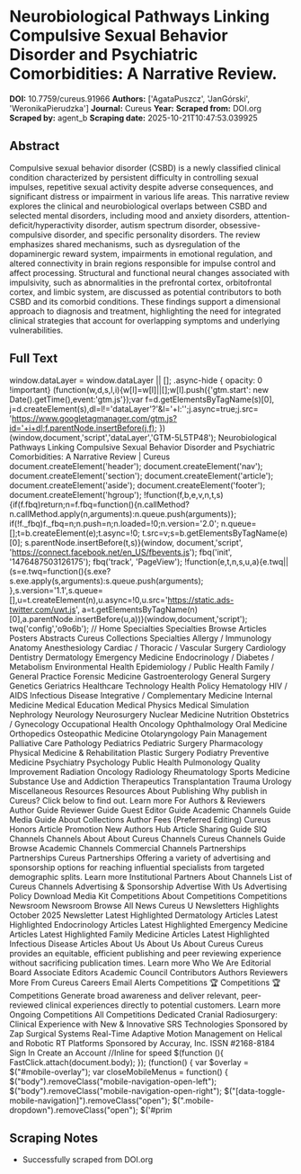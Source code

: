 # Neurobiological Pathways Linking Compulsive Sexual Behavior Disorder and Psychiatric Comorbidities: A Narrative Review.

**DOI:** 10.7759/cureus.91966
**Authors:** ['AgataPuszcz', 'JanGórski', 'WeronikaPierudzka']
**Journal:** Cureus
**Year:** 
**Scraped from:** DOI.org
**Scraped by:** agent_b
**Scraping date:** 2025-10-21T10:47:53.039925

## Abstract

Compulsive sexual behavior disorder (CSBD) is a newly classified clinical condition characterized by persistent difficulty in controlling sexual impulses, repetitive sexual activity despite adverse consequences, and significant distress or impairment in various life areas. This narrative review explores the clinical and neurobiological overlaps between CSBD and selected mental disorders, including mood and anxiety disorders, attention-deficit/hyperactivity disorder, autism spectrum disorder, obsessive-compulsive disorder, and specific personality disorders. The review emphasizes shared mechanisms, such as dysregulation of the dopaminergic reward system, impairments in emotional regulation, and altered connectivity in brain regions responsible for impulse control and affect processing. Structural and functional neural changes associated with impulsivity, such as abnormalities in the prefrontal cortex, orbitofrontal cortex, and limbic system, are discussed as potential contributors to both CSBD and its comorbid conditions. These findings support a dimensional approach to diagnosis and treatment, highlighting the need for integrated clinical strategies that account for overlapping symptoms and underlying vulnerabilities.

## Full Text

window.dataLayer = window.dataLayer || []; .async-hide { opacity: 0 !important} (function(w,d,s,l,i){w[l]=w[l]||[];w[l].push({'gtm.start': new Date().getTime(),event:'gtm.js'});var f=d.getElementsByTagName(s)[0], j=d.createElement(s),dl=l!='dataLayer'?'&l='+l:'';j.async=true;j.src= 'https://www.googletagmanager.com/gtm.js?id='+i+dl;f.parentNode.insertBefore(j,f); })(window,document,'script','dataLayer','GTM-5L5TP48'); Neurobiological Pathways Linking Compulsive Sexual Behavior Disorder and Psychiatric Comorbidities: A Narrative Review | Cureus document.createElement('header'); document.createElement('nav'); document.createElement('section'); document.createElement('article'); document.createElement('aside'); document.createElement('footer'); document.createElement('hgroup'); !function(f,b,e,v,n,t,s) {if(f.fbq)return;n=f.fbq=function(){n.callMethod? n.callMethod.apply(n,arguments):n.queue.push(arguments)}; if(!f._fbq)f._fbq=n;n.push=n;n.loaded=!0;n.version='2.0'; n.queue=[];t=b.createElement(e);t.async=!0; t.src=v;s=b.getElementsByTagName(e)[0]; s.parentNode.insertBefore(t,s)}(window, document,'script', 'https://connect.facebook.net/en_US/fbevents.js'); fbq('init', '1476487503126175'); fbq('track', 'PageView'); !function(e,t,n,s,u,a){e.twq||(s=e.twq=function(){s.exe?s.exe.apply(s,arguments):s.queue.push(arguments); },s.version='1.1',s.queue=[],u=t.createElement(n),u.async=!0,u.src='https://static.ads-twitter.com/uwt.js', a=t.getElementsByTagName(n)[0],a.parentNode.insertBefore(u,a))}(window,document,'script'); twq('config','o9o6b'); // Home Specialties Specialties Browse Articles Posters Abstracts Cureus Collections Specialties Allergy / Immunology Anatomy Anesthesiology Cardiac / Thoracic / Vascular Surgery Cardiology Dentistry Dermatology Emergency Medicine Endocrinology / Diabetes / Metabolism Environmental Health Epidemiology / Public Health Family / General Practice Forensic Medicine Gastroenterology General Surgery Genetics Geriatrics Healthcare Technology Health Policy Hematology HIV / AIDS Infectious Disease Integrative / Complementary Medicine Internal Medicine Medical Education Medical Physics Medical Simulation Nephrology Neurology Neurosurgery Nuclear Medicine Nutrition Obstetrics / Gynecology Occupational Health Oncology Ophthalmology Oral Medicine Orthopedics Osteopathic Medicine Otolaryngology Pain Management Palliative Care Pathology Pediatrics Pediatric Surgery Pharmacology Physical Medicine & Rehabilitation Plastic Surgery Podiatry Preventive Medicine Psychiatry Psychology Public Health Pulmonology Quality Improvement Radiation Oncology Radiology Rheumatology Sports Medicine Substance Use and Addiction Therapeutics Transplantation Trauma Urology Miscellaneous Resources Resources About Publishing Why publish in Cureus? Click below to find out. Learn more For Authors & Reviewers Author Guide Reviewer Guide Guest Editor Guide Academic Channels Guide Media Guide About Collections Author Fees (Preferred Editing) Cureus Honors Article Promotion New Authors Hub Article Sharing Guide SIQ Channels Channels About About Cureus Channels Cureus Channels Guide Browse Academic Channels Commercial Channels Partnerships Partnerships Cureus Partnerships Offering a variety of advertising and sponsorship options for reaching influential specialists from targeted demographic splits. Learn more Institutional Partners About Channels List of Cureus Channels Advertising & Sponsorship Advertise With Us Advertising Policy Download Media Kit Competitions About Competitions Competitions Newsroom Newsroom Browse All News Cureus U Newsletters Highlights October 2025 Newsletter Latest Highlighted Dermatology Articles Latest Highlighted Endocrinology Articles Latest Highlighted Emergency Medicine Articles Latest Highlighted Family Medicine Articles Latest Highlighted Infectious Disease Articles About Us About Us About Cureus Cureus provides an equitable, efficient publishing and peer reviewing experience without sacrificing publication times. Learn more Who We Are Editorial Board Associate Editors Academic Council Contributors Authors Reviewers More From Cureus Careers Email Alerts Competitions 🏆 Competitions 🏆 Competitions Generate broad awareness and deliver relevant, peer-reviewed clinical experiences directly to potential customers. Learn more Ongoing Competitions All Competitions Dedicated Cranial Radiosurgery: Clinical Experience with New & Innovative SRS Technologies Sponsored by Zap Surgical Systems Real-Time Adaptive Motion Management on Helical and Robotic RT Platforms Sponsored by Accuray, Inc. ISSN #2168-8184 &nbsp; Sign In Create an Account //Inline for speed $(function (){ FastClick.attach(document.body); }); (function() { var $overlay = $("#mobile-overlay"); var closeMobileMenus = function() { $("body").removeClass("mobile-navigation-open-left"); $("body").removeClass("mobile-navigation-open-right"); $("[data-toggle-mobile-navigation]").removeClass("open"); $(".mobile-dropdown").removeClass("open"); $('#prim

## Scraping Notes

- Successfully scraped from DOI.org
